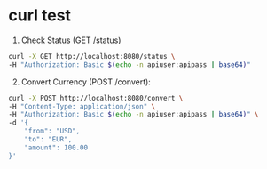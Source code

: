 # curl test 

1. Check Status (GET /status)
```bash
curl -X GET http://localhost:8080/status \
-H "Authorization: Basic $(echo -n apiuser:apipass | base64)"
```

2. Convert Currency (POST /convert):
```bash
curl -X POST http://localhost:8080/convert \
-H "Content-Type: application/json" \
-H "Authorization: Basic $(echo -n apiuser:apipass | base64)" \
-d '{
    "from": "USD",
    "to": "EUR",
    "amount": 100.00
}'
```


